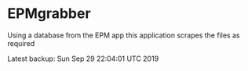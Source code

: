 # EPMgrabber
Using a database from the EPM app this application scrapes the files as required


Latest backup: Sun Sep 29 22:04:01 UTC 2019
